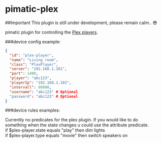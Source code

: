 
pimatic-plex
===========

##Important
This plugin is still under development, please remain calm.. :sunglasses:

pimatic plugin for controlling the [Plex players](http://www.plex.tv/).

###device config example:

```json
{
  "id": "plex-player",
  "name": "Living room",
  "class": "PlexPlayer",
  "server": "192.168.1.102",
  "port": 1400,
  "player": "abc123",
  "playerIp": "192.168.1.103",
  "intervall": 60000,
  "username": "abc123" # Optional
  "password": "abc123" # Optional
}
```

###device rules examples:

Currently no predicates for the plex plugin. If you would like to do something when the state changes u could use the attribute predicate.<br>
if $plex-player.state equals \"play\" then dim lights<br>
if $plex-player.type equals \"movie\" then switch speakers on <br>
